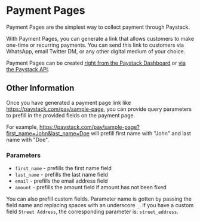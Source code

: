 # Payment Pages

Payment Pages are the simplest way to collect payment through Paystack. 

With Payment Pages, you can generate a link that allows customers to make one-time or recurring payments. You can send this link to customers via WhatsApp, email Twitter DM, or any other digital medium of your choice.

Payment Pages can be created [right from the Paystack Dashboard](https://dashboard.paystack.com/#/pages) or [via the Paystack API](https://developers.paystack.co/v1.0/reference#create-page).

## Other Information

Once you have generated a payment page link like https://paystack.com/pay/sample-page, you can provide query parameters to prefill in the provided fields on the payment page.

For example, https://paystack.com/pay/sample-page?first_name=John&last_name=Doe will prefill first name with "John" and last name with "Doe".

### Parameters

- `first_name` - prefills the first name field
- `last_name` - prefills the last name field
- `email` - prefills the email address field
- `amount` - prefills the amount field if amount has not been fixed

You can also prefill custom fields. Parameter name is gotten by passing the field name and replacing spaces with an underscore `_`. if you have a custom field `Street Address`, the corresponding parameter is: `street_address`.

